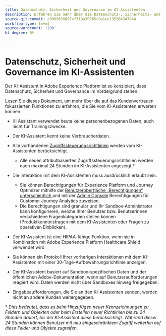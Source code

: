 ```yaml
---
title: Datenschutz, Sicherheit und Governance im KI-Assistenten
description: Erfahren Sie mehr über die Datenschutz-, Sicherheits- und Governance-Praktiken für KI-Assistenten.
source-git-commit: c9909616697ef319a307b5c8a1ee135204347844
workflow-type: tm+mt
source-wordcount: '298'
ht-degree: 0%

---
```


# Datenschutz, Sicherheit und Governance im KI-Assistenten

Der KI-Assistent in Adobe Experience Platform ist so konzipiert, dass Datenschutz, Sicherheit und Governance im Vordergrund stehen.

Lesen Sie dieses Dokument, um mehr über die auf das Kundenvertrauen fokussierten Funktionen zu erfahren, die Sie vom KI-Assistenten erwarten können:

* KI Assistant verwendet heute keine personenbezogenen Daten, auch nicht für Trainingszwecke.
* Der KI-Assistent kennt keine Verbraucherdaten.
* Alle vorhandenen [Zugriffssteuerungsrichtlinien](https://experienceleague.adobe.com/de/docs/experience-platform/access-control/home) werden vom KI-Assistenten berücksichtigt.

   * Alle neuen attributbasierten Zugriffssteuerungsrichtlinien werden nach maximal 24 Stunden im KI-Assistenten angezeigt.&ast;

* Die Interaktion mit dem KI-Assistenten muss ausdrücklich erlaubt sein.

   * Sie können Berechtigungen für Experience Platform und Journey Optimizer mithilfe der [Benutzeroberfläche „Berechtigungen“ unterschiedlich ](https://experienceleague.adobe.com/de/docs/experience-platform/access-control/abac/permissions-ui/browse) und mit der [Admin Console](https://experienceleague.adobe.com/de/docs/experience-platform/access-control/ui/browse) Berechtigungen für Customer Journey Analytics zuweisen.
   * Die Berechtigungen sind granular und Ihr Sandbox-Administrator kann konfigurieren, welche Ihrer Benutzer bzw. Benutzerinnen verschiedene Fragenkategorien stellen können (Produktkenntnisfragen mit dem KI-Assistenten oder Fragen zu operativen Einblicken).

* Der KI-Assistent ist eine HIPAA-fähige Funktion, wenn sie in Kombination mit Adobe Experience Platform Healthcare Shield verwendet wird.
* Sie können ein Protokoll Ihrer vorherigen Interaktionen mit dem KI-Assistenten mit einer 30-Tage-Aufbewahrungsrichtlinie anzeigen.
* Der KI-Assistent basiert auf Sandbox-spezifischen Daten und der öffentlichen Adobe-Dokumentation, wenn auf Benutzeraufforderungen reagiert wird. Daten werden nicht über Sandboxes hinweg freigegeben.
* Eingabeaufforderungen, die Sie an den KI-Assistenten senden, werden nicht an andere Kunden weitergegeben.

&ast; *Dies bedeutet, dass es beim Hinzufügen neuer Kennzeichnungen zu Feldern und Objekten oder beim Erstellen neuer Richtlinien bis zu 24 Stunden dauert, bis der KI-Assistent diese berücksichtigt. Während dieser 24 Stunden können Benutzer mit neu eingeschränktem Zugriff weiterhin auf diese Felder und Objekte zugreifen.*


